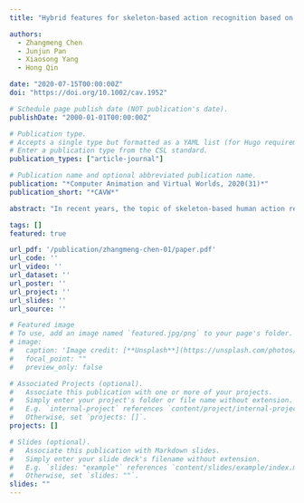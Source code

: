 ```yaml
---
title: "Hybrid features for skeleton-based action recognition based on network fusion"

authors:
  - Zhangmeng Chen
  - Junjun Pan
  - Xiaosong Yang
  - Hong Qin

date: "2020-07-15T00:00:00Z"
doi: "https://doi.org/10.1002/cav.1952"

# Schedule page publish date (NOT publication's date).
publishDate: "2000-01-01T00:00:00Z"

# Publication type.
# Accepts a single type but formatted as a YAML list (for Hugo requirements).
# Enter a publication type from the CSL standard.
publication_types: ["article-journal"]

# Publication name and optional abbreviated publication name.
publication: "*Computer Animation and Virtual Worlds, 2020(31)*"
publication_short: "*CAVW*"

abstract: "In recent years, the topic of skeleton-based human action recognition has attracted significant attention from researchers and practitioners in graphics, vision, animation, and virtual environments. The most fundamental issue is how to learn an effective and accurate representation from spatiotemporal action sequences towards improved performance, and this article aims to address the aforementioned challenge. In particular, we design a novel method of hybrid features' extraction based on the construction of multistream networks and their organic fusion. First, we train a convolution neural networks (CNN) model to learn CNN-based features with the raw skeleton coordinates and their temporal differences serving as input signals. The attention mechanism is injected into the CNN model to weigh more effective and important information. Then, we employ long short-term memory (LSTM) to obtain long-term temporal features from action sequences. Finally, we generate the hybrid features by fusing the CNN and LSTM networks, and we classify action types with the hybrid features. The extensive experiments are performed on several large-scale publically available databases, and promising results demonstrate the efficacy and effectiveness of our proposed framework."

tags: []
featured: true

url_pdf: '/publication/zhangmeng-chen-01/paper.pdf'
url_code: ''
url_video: ''
url_dataset: ''
url_poster: ''
url_project: ''
url_slides: ''
url_source: ''

# Featured image
# To use, add an image named `featured.jpg/png` to your page's folder. 
# image:
#   caption: 'Image credit: [**Unsplash**](https://unsplash.com/photos/jdD8gXaTZsc)'
#   focal_point: ""
#   preview_only: false

# Associated Projects (optional).
#   Associate this publication with one or more of your projects.
#   Simply enter your project's folder or file name without extension.
#   E.g. `internal-project` references `content/project/internal-project/index.md`.
#   Otherwise, set `projects: []`.
projects: []

# Slides (optional).
#   Associate this publication with Markdown slides.
#   Simply enter your slide deck's filename without extension.
#   E.g. `slides: "example"` references `content/slides/example/index.md`.
#   Otherwise, set `slides: ""`.
slides: ""
---
```

